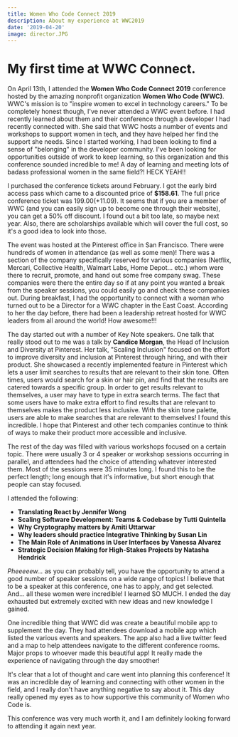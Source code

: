 ```yaml
---
title: Women Who Code Connect 2019
description: About my experience at WWC2019
date: '2019-04-20'
image: director.JPG
---
```


# My first time at WWC Connect.

On April 13th, I attended the **Women Who Code Connect 2019** conference hosted by the amazing nonprofit organization **Women Who Code (WWC)**. WWC's mission is to "inspire women to excel in technology careers." To be completely honest though, I've never attended a WWC event before. I had recently learned about them and their conference through a developer I had recently connected with. She said that WWC hosts a number of events and workshops to support women in tech, and they have helped her find the support she needs. Since I started working, I had been looking to find a sense of "belonging" in the developer community. I've been looking for opportunities outside of work to keep learning, so this organization and this conference sounded incredible to me! A day of learning and meeting lots of badass professional women in the same field?! HECK YEAH!!

I purchased the conference tickets around February. I got the early bird access pass which came to a discounted price of **$158.61**. The full price conference ticket was $199.00 (+$11.09). It seems that if you are a member of WWC (and you can easily sign up to become one through their website), you can get a 50% off discount. I found out a bit too late, so maybe next year. Also, there are scholarships available which will cover the full cost, so it's a good idea to look into those.

The event was hosted at the Pinterest office in San Francisco. There were hundreds of women in attendance (as well as some men)! There was a section of the company specifically reserved for various companies (Netflix, Mercari, Collective Health, Walmart Labs, Home Depot... etc.) whom were there to recruit, promote, and hand out some free company swag. These companies were there the entire day so if at any point you wanted a break from the speaker sessions, you could easily go and check these companies out.  During breakfast, I had the opportunity to connect with a woman who turned out to be a Director for a WWC chapter in the East Coast. According to her the day before, there had been a leadership retreat hosted for WWC leaders from all around the world! How awesome!!!

The day started out with a number of Key Note speakers. One talk that really stood out to me was a talk by **Candice Morgan**, the Head of Inclusion and Diversity at Pinterest. Her talk, "Scaling Inclusion" focused on the effort to improve diversity and inclusion at Pinterest through hiring, and with their product. She showcased a recently implemented feature in Pinterest which lets a user limit searches to results that are relevant to their skin tone. Often times, users would search for a skin or hair pin, and find that the results are catered towards a specific group. In order to get results relevant to themselves, a user may have to type in extra search terms. The fact that some users have to make extra effort to find results that are relevant to themselves makes the product less inclusive. With the skin tone palette, users are able to make searches that are relevant to themselves! I found this incredible. I hope that Pinterest and other tech companies continue to think of ways to make their product more accessible and inclusive.

The rest of the day was filled with various workshops focused on a certain topic. There were usually 3 or 4 speaker or workshop sessions occurring in parallel, and attendees had the choice of attending whatever interested them. Most of the sessions were 35 minutes long. I found this to be the perfect length; long enough that it's informative, but short enough that people can stay focused.

I attended the following:
  - **Translating React by Jennifer Wong**
  - **Scaling Software Development: Teams & Codebase by Tutti Quintella**
  - **Why Cryptography matters by Amiti Uttarwar**
  - **Why leaders should practice Integrative Thinking by Susan Lin**
  - **The Main Role of Animations in User Interfaces by Vanessa Alvarez**
  - **Strategic Decision Making for High-Stakes Projects by Natasha Hendrick**

*Pheeeeew...* as you can probably tell, you have the opportunity to attend a good number of speaker sessions on a wide range of topics! I believe that to be a speaker at this conference, one has to apply, and get selected. And... all these women were incredible! I learned SO MUCH. I ended the day exhausted but extremely excited with new ideas and new knowledge I gained.

 One incredible thing that WWC did was create a beautiful mobile app to supplement the day. They had attendees download a mobile app which listed the various events and speakers. The app also had a live twitter feed and a map to help attendees navigate to the different conference rooms. Major props to whoever made this beautiful app! It really made the experience of navigating through the day smoother!

 It's clear that a lot of thought and care went into planning this conference! It was an incredible day of learning  and connecting with other women in the field, and I really don't have anything negative to say about it. This day really opened my eyes as to how supportive this community of Women who Code is.

 This conference was very much worth it, and I am definitely looking forward to attending it again next year.
